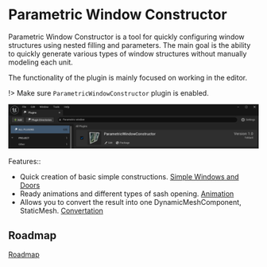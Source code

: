 <!-- docs/README.md -->

# Parametric Window Constructor

Parametric Window Constructor is a tool for quickly configuring window structures using nested filling and parameters. The main goal is the ability to quickly generate various types of window structures without manually modeling each unit.

The functionality of the plugin is mainly focused on working in the editor.

!> Make sure ```ParametricWindowConstructor``` plugin is enabled.

![](./img/UE_PluginCheck.png ':size=50%')


Features::
 - Quick creation of basic simple constructions. [Simple Windows and Doors](./SimpleWindow.md)
 - Ready animations and different types of sash opening. [Animation](./Animation.md)
 - Allows you to convert the result into one DynamicMeshComponent, StaticMesh. [Convertation](./Converting.md)

## Roadmap

[Roadmap](https://trello.com/b/PzMl1SO7/parametricwindowconstructorpublicroadmap)
